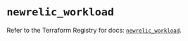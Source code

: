 # `newrelic_workload`

Refer to the Terraform Registry for docs: [`newrelic_workload`](https://registry.terraform.io/providers/newrelic/newrelic/3.42.0/docs/resources/workload).
